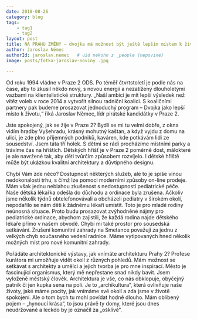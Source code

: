 ```yaml
---
date: 2018-08-26
category: blog
tags:
    - tag1
    - tag2
layout: post
title: NA PRAHU ZMĚNY – dvojka má možnost být ještě lepším místem k životu
author: Jaroslav Němec
authorId: jaroslav.nemec   # uid nekoho z _people (nepoviné)
image: posts/fotka-jaroslav-noviny .jpg

---
```


Od roku 1994 vládne v Praze 2 ODS. Po téměř čtvrtstoletí je podle nás na čase, aby to zkusil někdo nový, s novou energií a nezatížený dlouholetými vazbami na klientelistické struktury. „Naší ambicí je mít lepší výsledek než vítěz voleb v roce 2014 a vytvořit silnou radniční koalici. S koaličními partnery pak budeme prosazovat jednoduchý program – Dvojka jako lepší místo k životu,“ říká Jaroslav Němec, lídr pirátské kandidátky v Praze 2.

Jste spokojený, jak se žije v Praze 2? Bydlí se mi tu velmi dobře, z okna vidím hradby Vyšehradu, krásný mohutný kaštan, a když vyjdu z domu na ulici, je zde plno příjemných podniků, kaváren, kde potkávám lidi ze sousedství. Jsem táta tří holek. S dětmi se rádi procházíme místními parky a trávíme čas na hřištích. Dětských hřišť je v Praze 2 poměrně dost, málokteré je ale navržené tak, aby děti tvůrčím způsobem rozvíjelo. I dětské hřiště může být ukázkou kvalitní architektury a důvtipného designu.

Chybí Vám zde něco? Dostupnost některých služeb, ale to je spíše vinou nedokonalosti trhu, s čímž lze pomoci moderními způsoby on-line prodeje. Mám však jednu neblahou zkušenost s nedostupností pediatrické péče. Naše dětská lékařka odešla do důchodu a ordinace byla zrušena. Ačkoliv jsme několik týdnů obtelefonovávali a obcházeli pediatry v širokém okolí, nepodařilo se nám děti k žádnému lékaři umístit. Toto je pro mladé rodiny neúnosná situace. Proto budu prosazovat zvýhodněné nájmy pro pediatrické ordinace, abychom zajistili, že každá rodina najde dětského lékaře přímo v našem obvodě. Chybí mi také prostor pro sousedská setkávání. Zrušení komunitní zahrady na Smetance považuji za jednu z velkých chyb současného vedení radnice. Máme vytipovaných hned několik možných míst pro nové komunitní zahrady. 

Pořádáte architektonické výstavy, jak vnímáte architekturu Prahy 2? Profese kurátora mi umožňuje vidět okolí z různých pohledů. Mám možnost se setkávat s architekty a umělci a jejich tvorba je pro mne inspirací. Město je fascinující organismus, který mě nepřestane snad nikdy bavit. Jsem vyloženě městský člověk. Architektura je vše, co nás obklopuje, obyčejný patník či jen kupka sena na poli. Je to „archikultura“, která ovlivňuje naše životy, jaké máme pocity, jak vnímáme své okolí a zda jsme v životě spokojení. Ale o tom bych tu mohl povídat hodně dlouho. Mám oblíbený pojem – „hynoucí krása“, to jsou právě ty domy, které jsou dnes neudržované a leckdo by je označil za „ošklivé“.

